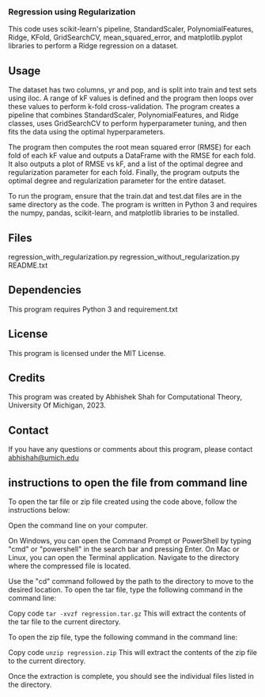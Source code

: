 ### Regression using Regularization 

This code uses scikit-learn's pipeline, StandardScaler, PolynomialFeatures, Ridge, KFold, GridSearchCV, mean_squared_error, and matplotlib.pyplot libraries to perform a Ridge regression on a dataset.

## Usage

The dataset has two columns, yr and pop, and is split into train and test sets using iloc. A range of kF values is defined and the program then loops over these values to perform k-fold cross-validation. The program creates a pipeline that combines StandardScaler, PolynomialFeatures, and Ridge classes, uses GridSearchCV to perform hyperparameter tuning, and then fits the data using the optimal hyperparameters.

The program then computes the root mean squared error (RMSE) for each fold of each kF value and outputs a DataFrame with the RMSE for each fold. It also outputs a plot of RMSE vs kF, and a list of the optimal degree and regularization parameter for each fold. Finally, the program outputs the optimal degree and regularization parameter for the entire dataset.

To run the program, ensure that the train.dat and test.dat files are in the same directory as the code. The program is written in Python 3 and requires the numpy, pandas, scikit-learn, and matplotlib libraries to be installed.

## Files
regression_with_regularization.py
regression_without_regularization.py
README.txt

## Dependencies
This program requires Python 3 and requirement.txt

## License
This program is licensed under the MIT License.

## Credits
This program was created by Abhishek Shah for Computational Theory, University Of Michigan, 2023.

## Contact
If you have any questions or comments about this program, please contact abhishah@umich.edu

## instructions to open the file from command line
To open the tar file or zip file created using the code above, follow the instructions below:

Open the command line on your computer.

On Windows, you can open the Command Prompt or PowerShell by typing "cmd" or "powershell" in the search bar and pressing Enter.
On Mac or Linux, you can open the Terminal application.
Navigate to the directory where the compressed file is located.

Use the "cd" command followed by the path to the directory to move to the desired location.
To open the tar file, type the following command in the command line:

Copy code
`tar -xvzf regression.tar.gz`
This will extract the contents of the tar file to the current directory.

To open the zip file, type the following command in the command line:


Copy code
`unzip regression.zip`
This will extract the contents of the zip file to the current directory.

Once the extraction is complete, you should see the individual files listed in the directory.